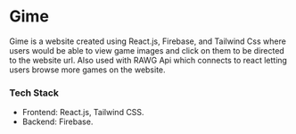 # Gime


Gime is a website created using React.js, Firebase, and Tailwind Css where users would be able to view game images and click on them to be directed to the website url. Also used with RAWG Api which connects to react letting users browse more games on the website.




### Tech Stack
* Frontend: React.js, Tailwind CSS.
* Backend: Firebase.

